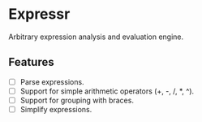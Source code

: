 # Expressr

Arbitrary expression analysis and evaluation engine.

## Features
* [ ] Parse expressions.
* [ ] Support for simple arithmetic operators (+, -, /, *, ^).
* [ ] Support for grouping with braces.
* [ ] Simplify expressions.